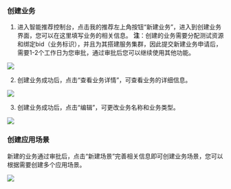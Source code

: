 ### 创建业务

1) 进入智能推荐控制台，点击我的推荐左上角按钮“新建业务”，进入到创建业务界面，您可以在这里填写业务的相关信息。
**注**：创建的业务需要分配测试资源和绑定bid（业务标识），并且为其搭建服务集群，因此提交新建业务申请后，需要1-2个工作日为您审批，通过审批后您可以继续使用其他功能。

![](http://imgcache.tce.fsphere.cn/image/mc.qcloudimg.com/static/img/fe6800b8193245b111a44135e94b4be1/image.png)

2) 创建业务成功后，点击“查看业务详情”，可查看业务的详细信息。

![](http://imgcache.tce.fsphere.cn/image/mc.qcloudimg.com/static/img/8ff23dbbb769f919f1e98cba0ce35410/image.png)

3) 创建业务成功后，点击“编辑”，可更改业务名称和业务类型。

![](http://imgcache.tce.fsphere.cn/image/mc.qcloudimg.com/static/img/bf5dcaa2e57388c96faac027f2eebff5/image.png)

### 创建应用场景

新建的业务通过审批后，点击“新建场景”完善相关信息即可创建业务场景，您可以根据需要创建多个应用场景。

![](http://imgcache.tce.fsphere.cn/image/mc.qcloudimg.com/static/img/f84db5ca989de1e3f5e3d582dd5ad6da/image.png)
